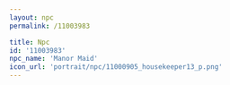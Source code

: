 ```yaml
---
layout: npc
permalink: /11003983

title: Npc
id: '11003983'
npc_name: 'Manor Maid'
icon_url: 'portrait/npc/11000905_housekeeper13_p.png'
---
```

